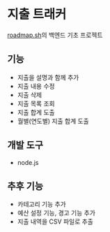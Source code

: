 # 지출 트래커

[roadmap.sh](https://roadmap.sh/projects/expense-tracker)의 백엔드 기초 프로젝트

## 기능

- 지출을 설명과 함께 추가
- 지출 내용 수정
- 지출 삭제
- 지출 목록 조회
- 지출 합계 도출
- 월별(연도별) 지출 합계 도출

## 개발 도구

- node.js

## 추후 기능

- 카테고리 기능 추가
- 예산 설정 기능, 경고 기능 추가
- 지출 내역을 CSV 파일로 추출
